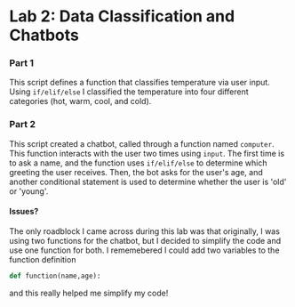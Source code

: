 # Lab 2: Data Classification and Chatbots 
### Part 1 
This script defines a function that classifies temperature via user input. Using `if/elif/else` I classified the temperature into four different categories (hot, warm, cool, and cold). 
### Part 2
This script created a chatbot, called through a function named `computer`. This function interacts with the user two times using `input`. The first time is to ask a name, and the function uses `if/elif/else` to determine which greeting the user receives. Then, the bot asks for the user's age, and another conditional statement is used to determine whether the user is 'old' or 'young'. 
#### Issues? 
The only roadblock I came across during this lab was that originally, I was using two functions for the chatbot, but I decided to simplify the code and use one function for both. I rememebered I could add two variables to the function definition 
```python
def function(name,age):
```
and this really helped me simplify my code! 

